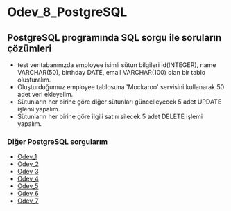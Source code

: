 # Odev_8_PostgreSQL

## PostgreSQL programında SQL sorgu ile soruların çözümleri

- test veritabanınızda employee isimli sütun bilgileri id(INTEGER), name VARCHAR(50), birthday DATE, email VARCHAR(100) olan bir tablo oluşturalım.
- Oluşturduğumuz employee tablosuna 'Mockaroo' servisini kullanarak 50 adet veri ekleyelim.
- Sütunların her birine göre diğer sütunları güncelleyecek 5 adet UPDATE işlemi yapalım.
- Sütunların her birine göre ilgili satırı silecek 5 adet DELETE işlemi yapalım.

### Diğer PostgreSQL sorgularım
- [Odev_1](https://github.com/NihatNadir/Odev_1_PostgreSQL)
- [Odev_2](https://github.com/NihatNadir/Odev_2_PostgreSQL)
- [Odev_3](https://github.com/NihatNadir/Odev_3_PostgreSQL)
- [Odev_4](https://github.com/NihatNadir/Odev_4_PostgreSQL)
- [Odev_5](https://github.com/NihatNadir/Odev_5_PostgreSQL)
- [Odev_6](https://github.com/NihatNadir/Odev_6_PostgreSQL)
- [Odev_7](https://github.com/NihatNadir/Odev_7_PostgreSQL)
